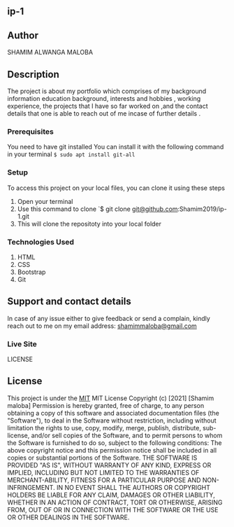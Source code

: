 ## ip-1

## Author
SHAMIM ALWANGA MALOBA
## Description

The project is about my portfolio which comprises of my background information
education background,  interests and hobbies , working experience, the projects that I have so far worked on ,and the contact details that one is able to reach out of me incase of further details .
### Prerequisites

You need to have git installed
You can install it with the following command in your terminal
`$ sudo apt install git-all`
### Setup

To access this project on your local files, you can clone it using these steps
1. Open your terminal
1. Use this command to clone `$ git clone git@github.com:Shamim2019/ip-1.git
1. This will clone the repositoty into your local folder
### Technologies Used

1. HTML
1. CSS
1. Bootstrap
1. Git
## Support and contact details

In case of any issue either to give feedback or send a complain, kindly reach out to me on my email address: shamimmaloba@gmail.com

### Live Site

LICENSE

## License
This project is under the [MIT](LICENSE) 
MIT License
Copyright (c)    [2021]    [Shamim maloba]
Permission is hereby granted, free of charge, to any person obtaining a copy
of this software and associated documentation files (the "Software"), to deal
in the Software without restriction, including without limitation the rights
to use, copy, modify, merge, publish, distribute, sub-license, and/or sell
copies of the Software, and to permit persons to whom the Software is
furnished to do so, subject to the following conditions:
The above copyright notice and this permission notice shall be included in all
copies or substantial portions of the Software.
THE SOFTWARE IS PROVIDED "AS IS", WITHOUT WARRANTY OF ANY KIND, EXPRESS OR
IMPLIED, INCLUDING BUT NOT LIMITED TO THE WARRANTIES OF MERCHANT-ABILITY,
FITNESS FOR A PARTICULAR PURPOSE AND NON-INFRINGEMENT. IN NO EVENT SHALL THE
AUTHORS OR COPYRIGHT HOLDERS BE LIABLE FOR ANY CLAIM, DAMAGES OR OTHER
LIABILITY, WHETHER IN AN ACTION OF CONTRACT, TORT OR OTHERWISE, ARISING FROM,
OUT OF OR IN CONNECTION WITH THE SOFTWARE OR THE USE OR OTHER DEALINGS IN THE
SOFTWARE. 

